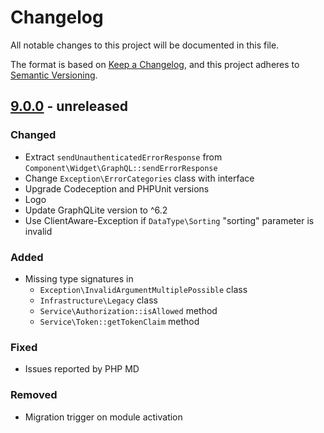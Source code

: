 # Changelog
All notable changes to this project will be documented in this file.

The format is based on [Keep a Changelog](https://keepachangelog.com/en/1.0.0/),
and this project adheres to [Semantic Versioning](https://semver.org/spec/v2.0.0.html).

## [9.0.0] - unreleased

### Changed
- Extract `sendUnauthenticatedErrorResponse` from `Component\Widget\GraphQL::sendErrorResponse`
- Change `Exception\ErrorCategories` class with interface
- Upgrade Codeception and PHPUnit versions
- Logo
- Update GraphQLite version to ^6.2
- Use ClientAware-Exception if `DataType\Sorting` "sorting" parameter is invalid

### Added
- Missing type signatures in
  - `Exception\InvalidArgumentMultiplePossible` class
  - `Infrastructure\Legacy` class
  - `Service\Authorization::isAllowed` method
  - `Service\Token::getTokenClaim` method

### Fixed
- Issues reported by PHP MD

### Removed
- Migration trigger on module activation

[9.0.0]: https://github.com/OXID-eSales/graphql-base-module/compare/v8.0.1...b-7.1.x
